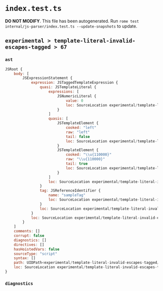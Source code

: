 # `index.test.ts`

**DO NOT MODIFY**. This file has been autogenerated. Run `rome test internal/js-parser/index.test.ts --update-snapshots` to update.

## `experimental > template-literal-invalid-escapes-tagged > 67`

### `ast`

```javascript
JSRoot {
	body: [
		JSExpressionStatement {
			expression: JSTaggedTemplateExpression {
				quasi: JSTemplateLiteral {
					expressions: [
						JSNumericLiteral {
							value: 0
							loc: SourceLocation experimental/template-literal-invalid-escapes-tagged/67/input.js 1:16-1:17
						}
					]
					quasis: [
						JSTemplateElement {
							cooked: "left"
							raw: "left"
							tail: false
							loc: SourceLocation experimental/template-literal-invalid-escapes-tagged/67/input.js 1:10-1:14
						}
						JSTemplateElement {
							cooked: "\\u{110000}"
							raw: "\\u{110000}"
							tail: true
							loc: SourceLocation experimental/template-literal-invalid-escapes-tagged/67/input.js 1:18-1:28
						}
					]
					loc: SourceLocation experimental/template-literal-invalid-escapes-tagged/67/input.js 1:9-1:29
				}
				tag: JSReferenceIdentifier {
					name: "sampleTag"
					loc: SourceLocation experimental/template-literal-invalid-escapes-tagged/67/input.js 1:0-1:9 (sampleTag)
				}
				loc: SourceLocation experimental/template-literal-invalid-escapes-tagged/67/input.js 1:0-1:29
			}
			loc: SourceLocation experimental/template-literal-invalid-escapes-tagged/67/input.js 1:0-1:29
		}
	]
	comments: []
	corrupt: false
	diagnostics: []
	directives: []
	hasHoistedVars: false
	sourceType: "script"
	syntax: []
	path: UIDPath<experimental/template-literal-invalid-escapes-tagged/67/input.js>
	loc: SourceLocation experimental/template-literal-invalid-escapes-tagged/67/input.js 1:0-1:29
}
```

### `diagnostics`

```

```
